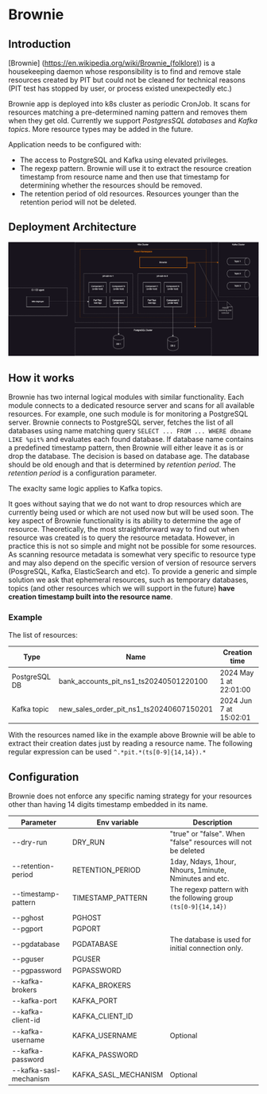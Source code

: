 # Brownie

## Introduction

[Brownie] (https://en.wikipedia.org/wiki/Brownie_(folklore)) is a housekeeping daemon whose responsibility is to find and remove stale resources created by PIT but could not be cleaned for technical reasons (PIT test has stopped by user, or process existed unexpectedly etc.)

Brownie app is deployed into k8s cluster as periodic CronJob. It scans for resources matching a pre-determined naming pattern and removes them when they get old. Currently we support *PostgresSQL databases* and *Kafka topics*. More resource types may be added in the future.

Application needs to be configured with:
- The access to PostgreSQL and Kafka using elevated privileges.
- The regexp pattern. Brownie will use it to extract the resource creation timestamp from resource name and then use that timestamp for determining whether the resources should be removed.
- The retention period of old resources. Resources younger than the retention period will not be deleted.

## Deployment Architecture

![](./docs/arch.png)

## How it works

Brownie has two internal logical modules with similar functionality. Each module connects to a dedicated resource server and scans for all available resources. For example, one such module is for monitoring a PostgreSQL server. Brownie connects to PostgreSQL server, fetches the list of all databases using name matching query `SELECT ... FROM ... WHERE dbname LIKE %pit%` and evaluates each found database. If database name contains a predefined timestamp pattern, then Brownie will either leave it as is or drop the database. The decision is based on database age. The database should be old enough and that is determined by _retention period_. The _retention period_ is a configuration parameter.

The exaclty same logic applies to Kafka topics.

It goes without saying that we do not want to drop resources which are currently being used or which are not used now but will be used soon. The key aspect of Brownie functionality is its ability to determine the age of resource. Theoretically, the most straightforward way to find out when resource was created is to query the resource metadata. However, in practice this is not so simple and might not be possible for some resources. As scanning resource metadata is somewhat very specific to resource type and may also depend on the specific version of version of resource servers (PosgreSQL, Kafka, ElasticSearch and etc). To provide a generic and simple solution we ask that ephemeral resources, such as temporary databases, topics (and other resources which we will support in the future) **have creation timestamp built into the resource name**.

### Example

The list of resources:

| Type          | Name                                     | Creation time
|---------------|------------------------------------------|-----------------------
| PostgreSQL DB | bank_accounts_pit_ns1_ts20240501220100   | 2024 May 1 at 22:01:00 
| Kafka topic   | new_sales_order_pit_ns1_ts20240607150201 | 2024 Jun 7 at 15:02:01

With the resources named like in the example above Brownie will be able to extract their creation dates just by reading a resource name. The following regular expression can be used `^.*pit.*(ts[0-9]{14,14}).*`

## Configuration 

Brownie does not enforce any specific naming strategy for your resources other than having 14 digits timestamp embedded in its name.

| Parameter              | Env variable         | Description
|------------------------|----------------------|-------------------
| --dry-run              | DRY_RUN              | "true" or "false". When "false" resources will not be deleted
| --retention-period     | RETENTION_PERIOD     | 1day, Ndays, 1hour, Nhours, 1minute, Nminutes and etc.
| --timestamp-pattern    | TIMESTAMP_PATTERN    | The regexp pattern with the following group `(ts[0-9]{14,14})`    
| --pghost               | PGHOST               | 
| --pgport               | PGPORT               | 
| --pgdatabase           | PGDATABASE           | The database is used for initial connection only.
| --pguser               | PGUSER               |
| --pgpassword           | PGPASSWORD           |
| --kafka-brokers        | KAFKA_BROKERS        |
| --kafka-port           | KAFKA_PORT           |
| --kafka-client-id      | KAFKA_CLIENT_ID      |
| --kafka-username       | KAFKA_USERNAME       | Optional
| --kafka-password       | KAFKA_PASSWORD       | 
| --kafka-sasl-mechanism | KAFKA_SASL_MECHANISM | Optional



